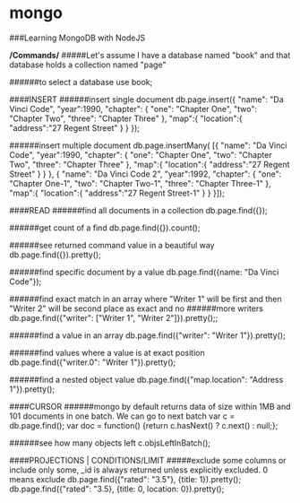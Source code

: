 # mongo
###Learning MongoDB with NodeJS



**/Commands/**
#####Let's assume I have a database named "book" and that database holds a collection named "page"

######to select a database
use book;

####INSERT
######insert single document
db.page.insert({
  "name": "Da Vinci Code",
  "year":1990,
  "chapter": {
    "one": "Chapter One",
    "two": "Chapter Two",
    "three": "Chapter Three"
  },
  "map":{
    "location":{
      "address":"27 Regent Street"
    }
  }
});

######insert multiple document
db.page.insertMany(
[{
  "name": "Da Vinci Code",
  "year":1990,
  "chapter": {
    "one": "Chapter One",
    "two": "Chapter Two",
    "three": "Chapter Three"
  },
  "map":{
    "location":{
      "address":"27 Regent Street"
    }
  }
},
{
  "name": "Da Vinci Code 2",
  "year":1992,
  "chapter": {
    "one": "Chapter One-1",
    "two": "Chapter Two-1",
    "three": "Chapter Three-1"
  },
  "map":{
    "location":{
      "address":"27 Regent Street-1"
    }
  }
}]);

####READ
######find all documents in a collection
db.page.find({});

######get count of a find
db.page.find({}).count();

######see returned command value in a beautiful way
db.page.find({}).pretty();

######find specific document by a value
db.page.find({name: "Da Vinci Code"});

######find exact match in an array where "Writer 1" will be first and then "Writer 2" will be second place as exact and no ######more writers
db.page.find({"writer": ["Writer 1", "Writer 2"]}).pretty();;

######find a value in an array
db.page.find({"writer": "Writer 1"}).pretty();

######find values where a value is at exact position
db.page.find({"writer.0": "Writer 1"}).pretty();

######find a nested object value
db.page.find({"map.location": "Address 1"}).pretty();

####CURSOR
######mongo by default returns data of size within 1MB and 101 documents in one batch. We can go to next batch
var c = db.page.find();
var doc = function() {return c.hasNext() ? c.next() : null;};

######see how many objects left
c.objsLeftInBatch();

####PROJECTIONS | CONDITIONS/LIMIT
#####exclude some columns or include only some, _id is always returned unless explicitly excluded. 0 means exclude
db.page.find({"rated": "3.5"}, {title: 1}).pretty();
db.page.find({"rated": "3.5}, {title: 0, location: 0}).pretty();
